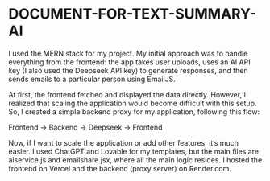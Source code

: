 # DOCUMENT-FOR-TEXT-SUMMARY-AI


I used the MERN stack for my project. My initial approach was to handle everything from the frontend: the app takes user uploads, uses an AI API key (I also used the Deepseek API key) to generate responses, and then sends emails to a particular person using EmailJS.

At first, the frontend fetched and displayed the data directly. However, I realized that scaling the application would become difficult with this setup. So, I created a simple backend proxy for my application, following this flow:

Frontend → Backend → Deepseek → Frontend

Now, if I want to scale the application or add other features, it’s much easier. I used ChatGPT and Lovable for my templates, but the main files are aiservice.js and emailshare.jsx, where all the main logic resides. I hosted the frontend on Vercel and the backend (proxy server) on Render.com.
